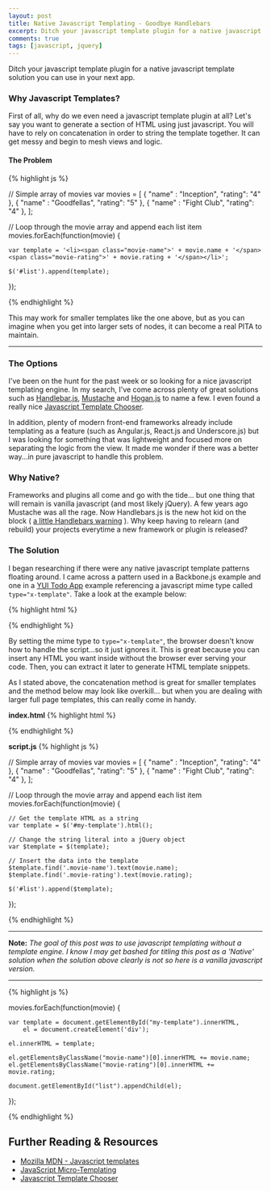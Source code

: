 ```yaml
---
layout: post
title: Native Javascript Templating - Goodbye Handlebars
excerpt: Ditch your javascript template plugin for a native javascript template solution you can use in your next app.
comments: true
tags: [javascript, jquery]
---
```


Ditch your javascript template plugin for a native javascript template solution
you can use in your next app.



### Why Javascript Templates?

First of all, why do we even need a javascript template plugin at all?
Let's say you want to generate a section of HTML using just javascript.
You will have to rely on concatenation in order to string the template together. It can get
messy and begin to mesh views and logic.


#### The Problem

{% highlight js %}

// Simple array of movies
var movies = [
	{ "name" : "Inception", "rating": "4" },
	{ "name" : "Goodfellas", "rating": "5" },
	{ "name" : "Fight Club", "rating": "4" },
];

// Loop through the movie array and append each list item
movies.forEach(function(movie) {

	var template = '<li><span class="movie-name">' + movie.name + '</span><span class="movie-rating">' + movie.rating + '</span></li>';

	$('#list').append(template);

});

{% endhighlight %}

This may work for smaller templates like the one above, but as you can imagine
when you get into larger sets of nodes, it can become a real PITA to maintain.

---

### The Options

I've been on the hunt for the past week or so looking for a nice javascript
templating engine. In my search, I've come across plenty of great solutions such
as [Handlebar.js](http://handlebarsjs.com/), [Mustache](https://mustache.github.io/) and
[Hogan.js](http://twitter.github.io/hogan.js/) to name a few. I even found a really nice
[Javascript Template Chooser](http://garann.github.io/template-chooser/).

In addition, plenty of modern front-end frameworks already include templating
as a feature (such as Angular.js, React.js and Underscore.js) but I was looking for something that was
lightweight and focused more on separating the logic from the view. It made
me wonder if there was a better way...in pure javascript to handle this problem.

### Why Native?

Frameworks and plugins all come and go with the tide... but one thing that will
remain is vanilla javascript (and most likely jQuery). A few years ago Mustache was all the rage.
Now Handlebars.js is the new hot kid on the block ( [a little Handlebars warning](https://bryce.fisher-fleig.org/blog/handlebars-considered-harmful/)
). Why keep having to relearn (and rebuild)
your projects everytime a new framework or plugin is released?

### The Solution

I began researching if there were any native javascript template patterns floating around.
I came across a pattern used in a Backbone.js example and one in a
[YUI Todo App](http://yuilibrary.com/yui/docs/app/app-todo.html) example referencing a
javascript mime type called `type="x-template"`. Take a look at the example below:

{% highlight html %}
<script id="my-template" type="x-template"></script>
{% endhighlight %}

By setting the mime type to `type="x-template"`, the browser doesn't know how to handle
the script...so it just ignores it. This is great because you can insert any HTML you want
 inside without the browser ever serving your code. Then, you can
extract it later to generate HTML template snippets.

As I stated above, the concatenation method is great for smaller templates and the
method below may look like overkill... but when you are dealing with larger full page
templates, this can really come in handy.


**index.html**
{% highlight html %}
<ul id="list"></ul>

<!--Our template placed somewhere in our HTML-->
<script id="my-template" type="x-template">
	<li>
		<span class="movie-name"></span>
		<span class="movie-rating"></span>
	</li>
</script>
{% endhighlight %}

**script.js**
{% highlight js %}

// Simple array of movies
var movies = [
	{ "name" : "Inception", "rating": "4" },
	{ "name" : "Goodfellas", "rating": "5" },
	{ "name" : "Fight Club", "rating": "4" },
];

// Loop through the movie array and append each list item
movies.forEach(function(movie) {

	// Get the template HTML as a string
	var template = $('#my-template').html();

	// Change the string literal into a jQuery object
	var $template = $(template);

	// Insert the data into the template
	$template.find('.movie-name').text(movie.name);
	$template.find('.movie-rating').text(movie.rating);

	$('#list').append($template);
});

{% endhighlight %}


---

**Note:** *The goal of this post was to use javascript templating without
a template engine. I know I may get bashed for titling this post as a 'Native' solution
when the solution above clearly is not so here is a vanilla javascript version.*

---

{% highlight js %}

movies.forEach(function(movie) {

    var template = document.getElementById("my-template").innerHTML,
    	el = document.createElement('div');

    el.innerHTML = template;

    el.getElementsByClassName("movie-name")[0].innerHTML += movie.name;
    el.getElementsByClassName("movie-rating")[0].innerHTML += movie.rating;

    document.getElementById("list").appendChild(el);
});

{% endhighlight %}

## Further Reading & Resources

* [Mozilla MDN - Javascript templates](https://developer.mozilla.org/en-US/docs/JavaScript_templates)
* [JavaScript Micro-Templating](http://ejohn.org/blog/javascript-micro-templating/)
* [Javascript Template Chooser](http://garann.github.io/template-chooser/)


